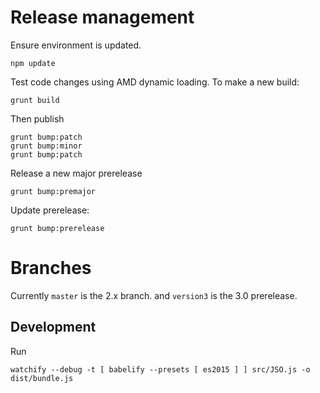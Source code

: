 # Release management


Ensure environment is updated.

	npm update


Test code changes using AMD dynamic loading. To make a new build:

	grunt build

Then publish

	grunt bump:patch
	grunt bump:minor
	grunt bump:patch

Release a new major prerelease

	grunt bump:premajor

Update prerelease:

	grunt bump:prerelease



# Branches


Currently `master` is the 2.x branch. and `version3` is the 3.0 prerelease.


## Development

Run

	watchify --debug -t [ babelify --presets [ es2015 ] ] src/JSO.js -o dist/bundle.js
